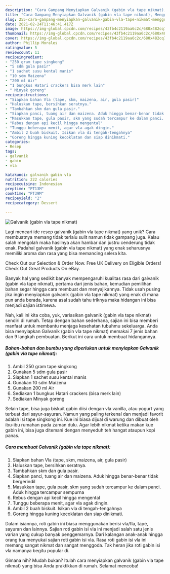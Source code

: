 ```yaml
---
description: "Cara Gampang Menyiapkan Galvanik (gabin vla tape nikmat), Menggugah Selera"
title: "Cara Gampang Menyiapkan Galvanik (gabin vla tape nikmat), Menggugah Selera"
slug: 255-cara-gampang-menyiapkan-galvanik-gabin-vla-tape-nikmat-menggugah-selera
date: 2021-02-24T11:46:41.417Z
image: https://img-global.cpcdn.com/recipes/43fb4c2119aa6c2c/680x482cq70/galvanik-gabin-vla-tape-nikmat-foto-resep-utama.jpg
thumbnail: https://img-global.cpcdn.com/recipes/43fb4c2119aa6c2c/680x482cq70/galvanik-gabin-vla-tape-nikmat-foto-resep-utama.jpg
cover: https://img-global.cpcdn.com/recipes/43fb4c2119aa6c2c/680x482cq70/galvanik-gabin-vla-tape-nikmat-foto-resep-utama.jpg
author: Phillip Morales
ratingvalue: 5
reviewcount: 11
recipeingredient:
- "250 gram tape singkong"
- "5 sdm gula pasir"
- "1 sachet susu kental manis"
- "10 sdm Maizena"
- "200 ml Air"
- "1 bungkus Hatari crackers bisa merk lain"
- " Minyak goreng"
recipeinstructions:
- "Siapkan bahan Vla (tape, skm, maizena, air, gula pasir)"
- "Haluskan tape, bersihkan seratnya."
- "Tambahkan skm dan gula pasir."
- "Siapkan panci, tuang air dan maizena. Aduk hingga benar-benar tidak bergerindil"
- "Masukkan tape, gula pasir, skm yang sudah tercampur ke dalam panci. Aduk hingga tercampur sempurna"
- "Rebus dengan api kecil hingga mengental"
- "Tunggu beberapa menit, agar vla agak dingin."
- "Ambil 2 buah biskuit. Isikan vla di tengah-tengahnya"
- "Goreng hingga kuning kecoklatan dan siap dinikmati."
categories:
- Resep
tags:
- galvanik
- gabin
- vla

katakunci: galvanik gabin vla 
nutrition: 222 calories
recipecuisine: Indonesian
preptime: "PT13M"
cooktime: "PT39M"
recipeyield: "2"
recipecategory: Dessert

---
```



![Galvanik (gabin vla tape nikmat)](https://img-global.cpcdn.com/recipes/43fb4c2119aa6c2c/680x482cq70/galvanik-gabin-vla-tape-nikmat-foto-resep-utama.jpg)

Lagi mencari ide resep galvanik (gabin vla tape nikmat) yang unik? Cara membuatnya memang tidak terlalu sulit namun tidak gampang juga. Kalau salah mengolah maka hasilnya akan hambar dan justru cenderung tidak enak. Padahal galvanik (gabin vla tape nikmat) yang enak seharusnya memiliki aroma dan rasa yang bisa memancing selera kita.

Check Out our Selection &amp; Order Now. Free UK Delivery on Eligible Orders! Check Out Great Products On eBay.

Banyak hal yang sedikit banyak mempengaruhi kualitas rasa dari galvanik (gabin vla tape nikmat), pertama dari jenis bahan, kemudian pemilihan bahan segar hingga cara membuat dan menyajikannya. Tidak usah pusing jika ingin menyiapkan galvanik (gabin vla tape nikmat) yang enak di mana pun anda berada, karena asal sudah tahu triknya maka hidangan ini bisa menjadi sajian istimewa.


Nah, kali ini kita coba, yuk, variasikan galvanik (gabin vla tape nikmat) sendiri di rumah. Tetap dengan bahan sederhana, sajian ini bisa memberi manfaat untuk membantu menjaga kesehatan tubuhmu sekeluarga. Anda bisa menyiapkan Galvanik (gabin vla tape nikmat) memakai 7 jenis bahan dan 9 langkah pembuatan. Berikut ini cara untuk membuat hidangannya.

<!--inarticleads1-->

##### Bahan-bahan dan bumbu yang diperlukan untuk menyiapkan Galvanik (gabin vla tape nikmat):

1. Ambil 250 gram tape singkong
1. Gunakan 5 sdm gula pasir
1. Siapkan 1 sachet susu kental manis
1. Gunakan 10 sdm Maizena
1. Gunakan 200 ml Air
1. Sediakan 1 bungkus Hatari crackers (bisa merk lain)
1. Sediakan  Minyak goreng


Selain tape, bisa juga biskuit gabin diisi dengan vla vanilla, atau yogurt yang terbuat dari sayur-sayuran. Namun yang paling terkenal dan menjadi favorit adalah isi tape singkong ini. Kue ini biasa dijual di warung dan dibuat oleh ibu-ibu rumahan pada zaman dulu. Agar lebih nikmat ketika makan kue gabin ini, bisa juga ditemani dengan menyeduh teh hangat ataupun kopi panas. 

<!--inarticleads2-->

##### Cara membuat Galvanik (gabin vla tape nikmat):

1. Siapkan bahan Vla (tape, skm, maizena, air, gula pasir)
1. Haluskan tape, bersihkan seratnya.
1. Tambahkan skm dan gula pasir.
1. Siapkan panci, tuang air dan maizena. Aduk hingga benar-benar tidak bergerindil
1. Masukkan tape, gula pasir, skm yang sudah tercampur ke dalam panci. Aduk hingga tercampur sempurna
1. Rebus dengan api kecil hingga mengental
1. Tunggu beberapa menit, agar vla agak dingin.
1. Ambil 2 buah biskuit. Isikan vla di tengah-tengahnya
1. Goreng hingga kuning kecoklatan dan siap dinikmati.


Dalam isiannya, roti gabin ini biasa menggunakan berisi vla/fla, tape, sayuran dan lainnya. Sajian roti gabin isi vla ini menjadi salah satu jenis varian yang cukup banyak penggemarnya. Dari kalangan anak-anak hingga orang tua menyukai sajian roti gabin isi vla. Rasa roti gabin isi vla ini memang sangat nikmat dan sangat menggoda. Tak heran jika roti gabin isi vla namanya begitu popular di. 

Gimana nih? Mudah bukan? Itulah cara menyiapkan galvanik (gabin vla tape nikmat) yang bisa Anda praktikkan di rumah. Selamat mencoba!
